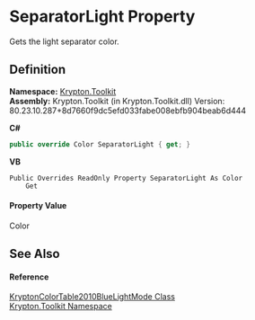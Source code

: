 # SeparatorLight Property


Gets the light separator color.



## Definition
**Namespace:** <a href="79d2eac2-21f4-54ff-7552-b20c33c30600.md">Krypton.Toolkit</a>  
**Assembly:** Krypton.Toolkit (in Krypton.Toolkit.dll) Version: 80.23.10.287+8d7660f9dc5efd033fabe008ebfb904beab6d444

**C#**
``` C#
public override Color SeparatorLight { get; }
```
**VB**
``` VB
Public Overrides ReadOnly Property SeparatorLight As Color
	Get
```



#### Property Value
Color

## See Also


#### Reference
<a href="813b99ce-99cc-07f9-52e2-d040e746ff14.md">KryptonColorTable2010BlueLightMode Class</a>  
<a href="79d2eac2-21f4-54ff-7552-b20c33c30600.md">Krypton.Toolkit Namespace</a>  
